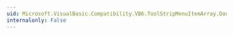 ```yaml
---
uid: Microsoft.VisualBasic.Compatibility.VB6.ToolStripMenuItemArray.DoubleClick
internalonly: False
---
```

